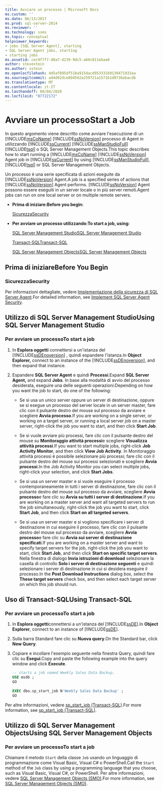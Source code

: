 ```yaml
---
title: Avviare un processo | Microsoft Docs
ms.custom: ''
ms.date: 06/13/2017
ms.prod: sql-server-2014
ms.reviewer: ''
ms.technology: ssms
ms.topic: conceptual
helpviewer_keywords:
- jobs [SQL Server Agent], starting
- SQL Server Agent jobs, starting
- starting jobs
ms.assetid: cec9f7f7-d0a7-4239-9dc5-a69c011ebaa0
author: stevestein
ms.author: sstein
ms.openlocfilehash: 4d5af895df518a915dacd953331b9139471933aa
ms.sourcegitcommit: ad4d92dce894592a259721a1571b1d8736abacdb
ms.translationtype: MT
ms.contentlocale: it-IT
ms.lasthandoff: 08/04/2020
ms.locfileid: "87722172"
---
```

# <a name="start-a-job"></a><span data-ttu-id="94fc7-102">Avviare un processo</span><span class="sxs-lookup"><span data-stu-id="94fc7-102">Start a Job</span></span>
  <span data-ttu-id="94fc7-103">In questo argomento viene descritto come avviare l'esecuzione di un [!INCLUDE[msCoName](../../includes/msconame-md.md)] [!INCLUDE[ssNoVersion](../../includes/ssnoversion-md.md)] processo di Agent in utilizzando [!INCLUDE[ssCurrent](../../includes/sscurrent-md.md)] [!INCLUDE[ssManStudioFull](../../includes/ssmanstudiofull-md.md)] [!INCLUDE[tsql](../../includes/tsql-md.md)] o SQL Server Management Objects.</span><span class="sxs-lookup"><span data-stu-id="94fc7-103">This topic describes how to start running a [!INCLUDE[msCoName](../../includes/msconame-md.md)] [!INCLUDE[ssNoVersion](../../includes/ssnoversion-md.md)] Agent job in [!INCLUDE[ssCurrent](../../includes/sscurrent-md.md)] by using [!INCLUDE[ssManStudioFull](../../includes/ssmanstudiofull-md.md)], [!INCLUDE[tsql](../../includes/tsql-md.md)] or SQL Server Management Objects.</span></span>  
  
 <span data-ttu-id="94fc7-104">Un processo è una serie specificata di azioni eseguite da [!INCLUDE[ssNoVersion](../../includes/ssnoversion-md.md)] Agent.</span><span class="sxs-lookup"><span data-stu-id="94fc7-104">A job is a specified series of actions that [!INCLUDE[ssNoVersion](../../includes/ssnoversion-md.md)] Agent performs.</span></span> [!INCLUDE[ssNoVersion](../../includes/ssnoversion-md.md)] <span data-ttu-id="94fc7-105">Agent possono essere eseguiti in un server locale o in più server remoti.</span><span class="sxs-lookup"><span data-stu-id="94fc7-105">Agent jobs can run on one local server or on multiple remote servers.</span></span>  
  
-   <span data-ttu-id="94fc7-106">**Prima di iniziare:**</span><span class="sxs-lookup"><span data-stu-id="94fc7-106">**Before you begin:**</span></span>  
  
     [<span data-ttu-id="94fc7-107">Sicurezza</span><span class="sxs-lookup"><span data-stu-id="94fc7-107">Security</span></span>](#Security)  
  
-   <span data-ttu-id="94fc7-108">**Per avviare un processo utilizzando:**</span><span class="sxs-lookup"><span data-stu-id="94fc7-108">**To start a job, using:**</span></span>  
  
     [<span data-ttu-id="94fc7-109">SQL Server Management Studio</span><span class="sxs-lookup"><span data-stu-id="94fc7-109">SQL Server Management Studio</span></span>](#SSMS)  
  
     [<span data-ttu-id="94fc7-110">Transact-SQL</span><span class="sxs-lookup"><span data-stu-id="94fc7-110">Transact-SQL</span></span>](#TSQL)  
  
     [<span data-ttu-id="94fc7-111">SQL Server Management Objects</span><span class="sxs-lookup"><span data-stu-id="94fc7-111">SQL Server Management Objects</span></span>](#SMO)  
  
##  <a name="before-you-begin"></a><a name="BeforeYouBegin"></a> <span data-ttu-id="94fc7-112">Prima di iniziare</span><span class="sxs-lookup"><span data-stu-id="94fc7-112">Before You Begin</span></span>  
  
###  <a name="security"></a><a name="Security"></a> <span data-ttu-id="94fc7-113">Sicurezza</span><span class="sxs-lookup"><span data-stu-id="94fc7-113">Security</span></span>  
 <span data-ttu-id="94fc7-114">Per informazioni dettagliate, vedere [Implementazione della sicurezza di SQL Server Agent](implement-sql-server-agent-security.md).</span><span class="sxs-lookup"><span data-stu-id="94fc7-114">For detailed information, see [Implement SQL Server Agent Security](implement-sql-server-agent-security.md).</span></span>  
  
##  <a name="using-sql-server-management-studio"></a><a name="SSMS"></a> <span data-ttu-id="94fc7-115">Utilizzo di SQL Server Management Studio</span><span class="sxs-lookup"><span data-stu-id="94fc7-115">Using SQL Server Management Studio</span></span>  
  
### <a name="to-start-a-job"></a><span data-ttu-id="94fc7-116">Per avviare un processo</span><span class="sxs-lookup"><span data-stu-id="94fc7-116">To start a job</span></span>  
  
1.  <span data-ttu-id="94fc7-117">In **Esplora oggetti** connettersi a un'istanza del [!INCLUDE[ssDEnoversion](../../includes/ssdenoversion-md.md)] , quindi espandere l'istanza.</span><span class="sxs-lookup"><span data-stu-id="94fc7-117">In **Object Explorer,** connect to an instance of the [!INCLUDE[ssDEnoversion](../../includes/ssdenoversion-md.md)], and then expand that instance.</span></span>  
  
2.  <span data-ttu-id="94fc7-118">Espandere **SQL Server Agent** e quindi **Processi**.</span><span class="sxs-lookup"><span data-stu-id="94fc7-118">Expand **SQL Server Agent,** and expand **Jobs**.</span></span> <span data-ttu-id="94fc7-119">In base alla modalità di avvio del processo desiderata, eseguire una delle seguenti operazioni:</span><span class="sxs-lookup"><span data-stu-id="94fc7-119">Depending on how you want the job to start, do one of the following:</span></span>  
  
    -   <span data-ttu-id="94fc7-120">Se si usa un unico server oppure un server di destinazione, oppure se si esegue un processo del server locale in un server master, fare clic con il pulsante destro del mouse sul processo da avviare e scegliere **Avvia processo**.</span><span class="sxs-lookup"><span data-stu-id="94fc7-120">If you are working on a single server, or working on a target server, or running a local server job on a master server, right-click the job you want to start, and then click **Start Job**.</span></span>  
  
    -   <span data-ttu-id="94fc7-121">Se si vuole avviare più processi, fare clic con il pulsante destro del mouse su **Monitoraggio attività processi**e scegliere **Visualizza attività processi**.</span><span class="sxs-lookup"><span data-stu-id="94fc7-121">If you want to start multiple jobs, right-click **Job Activity Monitor**, and then click **View Job Activity**.</span></span> <span data-ttu-id="94fc7-122">In Monitoraggio attività processi è possibile selezionare più processi; fare clic con il pulsante destro del mouse sui processi selezionati e scegliere **Avvia processi**.</span><span class="sxs-lookup"><span data-stu-id="94fc7-122">In the Job Activity Monitor you can select multiple jobs, right-click your selection, and click **Start Jobs**.</span></span>  
  
    -   <span data-ttu-id="94fc7-123">Se si usa un server master e si vuole eseguire il processo contemporaneamente in tutti i server di destinazione, fare clic con il pulsante destro del mouse sul processo da avviare, scegliere **Avvia processo**e fare clic su **Avvia su tutti i server di destinazione**.</span><span class="sxs-lookup"><span data-stu-id="94fc7-123">If you are working on a master server and want all targeted servers to run the job simultaneously, right-click the job you want to start, click **Start Job**, and then click **Start on all targeted servers**.</span></span>  
  
    -   <span data-ttu-id="94fc7-124">Se si usa un server master e si vogliono specificare i server di destinazione in cui eseguire il processo, fare clic con il pulsante destro del mouse sul processo da avviare, scegliere **Avvia processo**e fare clic su **Avvia sui server di destinazione specificati**.</span><span class="sxs-lookup"><span data-stu-id="94fc7-124">If you are working on a master server and want to specify target servers for the job, right-click the job you want to start, click **Start Job**, and then click **Start on specific target servers**.</span></span> <span data-ttu-id="94fc7-125">Nella finestra di dialogo **Invia istruzioni di download** selezionare la casella di controllo **Solo i server di destinazione seguenti** e quindi selezionare i server di destinazione in cui si desidera eseguire il processo.</span><span class="sxs-lookup"><span data-stu-id="94fc7-125">In the **Post Download Instructions** dialog box, select the **These target servers** check box, and then select each target server on which this job should run.</span></span>  
  
##  <a name="using-transact-sql"></a><a name="TSQL"></a> <span data-ttu-id="94fc7-126">Uso di Transact-SQL</span><span class="sxs-lookup"><span data-stu-id="94fc7-126">Using Transact-SQL</span></span>  
  
### <a name="to-start-a-job"></a><span data-ttu-id="94fc7-127">Per avviare un processo</span><span class="sxs-lookup"><span data-stu-id="94fc7-127">To start a job</span></span>  
  
1.  <span data-ttu-id="94fc7-128">In **Esplora oggetti**connettersi a un'istanza del [!INCLUDE[ssDE](../../includes/ssde-md.md)].</span><span class="sxs-lookup"><span data-stu-id="94fc7-128">In **Object Explorer**, connect to an instance of [!INCLUDE[ssDE](../../includes/ssde-md.md)].</span></span>  
  
2.  <span data-ttu-id="94fc7-129">Sulla barra Standard fare clic su **Nuova query**.</span><span class="sxs-lookup"><span data-stu-id="94fc7-129">On the Standard bar, click **New Query**.</span></span>  
  
3.  <span data-ttu-id="94fc7-130">Copiare e incollare l'esempio seguente nella finestra Query, quindi fare clic su **Esegui**.</span><span class="sxs-lookup"><span data-stu-id="94fc7-130">Copy and paste the following example into the query window and click **Execute**.</span></span>  
  
    ```sql
    -- starts a job named Weekly Sales Data Backup.    
    USE msdb ;  
    GO  
  
    EXEC dbo.sp_start_job N'Weekly Sales Data Backup' ;  
    GO  
    ```  
  
 <span data-ttu-id="94fc7-131">Per altre informazioni, vedere [sp_start_job &#40;Transact-SQL&#41;](/sql/relational-databases/system-stored-procedures/sp-start-job-transact-sql).</span><span class="sxs-lookup"><span data-stu-id="94fc7-131">For more information, see [sp_start_job &#40;Transact-SQL&#41;](/sql/relational-databases/system-stored-procedures/sp-start-job-transact-sql).</span></span>  
  
##  <a name="using-sql-server-management-objects"></a><a name="SMO"></a><span data-ttu-id="94fc7-132">Utilizzo di SQL Server Management Objects</span><span class="sxs-lookup"><span data-stu-id="94fc7-132">Using SQL Server Management Objects</span></span>  

### <a name="to-start-a-job"></a><span data-ttu-id="94fc7-133">Per avviare un processo</span><span class="sxs-lookup"><span data-stu-id="94fc7-133">To start a job</span></span>
  
 <span data-ttu-id="94fc7-134">Chiamare il metodo `Start` della classe `Job` usando un linguaggio di programmazione come Visual Basic, Visual C# o PowerShell.</span><span class="sxs-lookup"><span data-stu-id="94fc7-134">Call the `Start` method of the `Job` class by using a programming language that you choose, such as Visual Basic, Visual C#, or PowerShell.</span></span> <span data-ttu-id="94fc7-135">Per altre informazioni, vedere [SQL Server Management Objects (SMO)](https://msdn.microsoft.com/library/ms162169.aspx).</span><span class="sxs-lookup"><span data-stu-id="94fc7-135">For more information, see [SQL Server Management Objects (SMO)](https://msdn.microsoft.com/library/ms162169.aspx).</span></span>  

